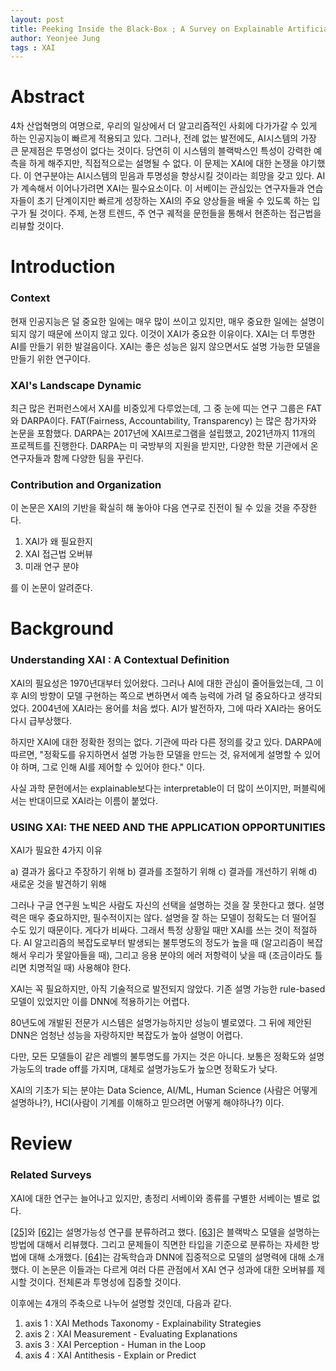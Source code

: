 ```yaml
---
layout: post
title: Peeking Inside the Black-Box ; A Survey on Explainable Artificial Intelligence (XAI) - 1
author: Yeonjee Jung
tags : XAI
---
```


# Abstract

4차 산업혁명의 여명으로, 우리의 일상에서 더 알고리즘적인 사회에 다가가갈 수 있게 하는 인공지능이 빠르게 적용되고 있다. 그러나, 전례 없는 발전에도, AI시스템의 가장 큰 문제점은 투명성이 없다는 것이다. 당연히 이 시스템의 블랙박스인 특성이 강력한 예측을 하게 해주지만, 직접적으로는 설명될 수 없다. 이 문제는 XAI에 대한 논쟁을 야기했다. 이 연구분야는 AI시스템의 믿음과 투명성을 향상시킬 것이라는 희망을 갖고 있다. AI가 계속해서 이어나가려면 XAI는 필수요소이다. 이 서베이는 관심있는 연구자들과 연습자들이 초기 단계이지만 빠르게 성장하는 XAI의 주요 양상들을 배울 수 있도록 하는 입구가 될 것이다. 주제, 논쟁 트렌드, 주 연구 궤적을 문헌들을 통해서 현존하는 접근법을 리뷰할 것이다.

# Introduction

### Context

현재 인공지능은 덜 중요한 일에는 매우 많이 쓰이고 있지만, 매우 중요한 일에는 설명이 되지 않기 때문에 쓰이지 않고 있다. 이것이 XAI가 중요한 이유이다. XAI는 더 투명한 AI를 만들기 위한 발걸음이다. XAI는 좋은 성능은 잃지 않으면서도 설명 가능한 모델을 만들기 위한 연구이다.

### XAI's Landscape Dynamic

최근 많은 컨퍼런스에서 XAI를 비중있게 다루었는데, 그 중 눈에 띠는 연구 그룹은 FAT와 DARPA이다. FAT(Fairness, Accountability, Transparency) 는 많은 참가자와 논문을 포함했다. DARPA는 2017년에 XAI프로그램을 설립했고, 2021년까지 11개의 프로젝트를 진행한다. DARPA는 미 국방부의 지원을 받지만, 다양한 학문 기관에서 온 연구자들과 함께 다양한 팀을 꾸린다.

### Contribution and Organization

이 논문은 XAI의 기반을 확실히 해 놓아야 다음 연구로 진전이 될 수 있을 것을 주장한다.

1. XAI가 왜 필요한지
2. XAI 접근법 오버뷰
3. 미래 연구 분야

를 이 논문이 알려준다.

# Background

### Understanding XAI : A Contextual Definition

XAI의 필요성은 1970년대부터 있어왔다. 그러나 AI에 대한 관심이 줄어들었는데, 그 이후 AI의 방향이 모델 구현하는 쪽으로 변하면서 예측 능력에 가려 덜 중요하다고 생각되었다. 2004년에 XAI라는 용어를 처음 썼다. AI가 발전하자, 그에 따라 XAI라는 용어도 다시 급부상했다.

하지만 XAI에 대한 정확한 정의는 없다. 기관에 따라 다른 정의를 갖고 있다. DARPA에 따르면, "정확도를 유지하면서 설명 가능한 모델을 만드는 것, 유저에게 설명할 수 있어야 하며, 그로 인해 AI를 제어할 수 있어야 한다." 이다.

사실 과학 문헌에서는 explainable보다는 interpretable이 더 많이 쓰이지만, 퍼블릭에서는 반대이므로 XAI라는 이름이 붙었다.

### USING XAI: THE NEED AND THE APPLICATION OPPORTUNITIES

XAI가 필요한 4가지 이유

a) 결과가 옳다고 주장하기 위해
b) 결과를 조절하기 위해
c) 결과를 개선하기 위해
d) 새로운 것을 발견하기 위해

그러나 구글 연구원 노빅은 사람도 자신의 선택을 설명하는 것을 잘 못한다고 했다. 설명력은 매우 중요하지만, 필수적이지는 않다. 설명을 잘 하는 모델이 정확도는 더 떨어질 수도 있기 때문이다. 게다가 비싸다. 그래서 특정 상황일 때만 XAI를 쓰는 것이 적절하다. AI 알고리즘의 복잡도로부터 발생되는 불투명도의 정도가 높을 때 (알고리즘이 복잡해서 우리가 못알아들을 때), 그리고 응용 분야의 에러 저항력이 낮을 때 (조금이라도 틀리면 치명적일 때) 사용해야 한다.

XAI는 꼭 필요하지만, 아직 기술적으로 발전되지 않았다. 기존 설명 가능한 rule-based 모델이 있었지만 이를 DNN에 적용하기는 어렵다.

80년도에 개발된 전문가 시스템은 설명가능하지만 성능이 별로였다. 그 뒤에 제안된 DNN은 엄청난 성능을 자랑하지만 복잡도가 높아 설명이 어렵다.

다만, 모든 모델들이 같은 레벨의 불투명도를 가지는 것은 아니다. 보통은 정확도와 설명가능도의 trade off를 가지며, 대체로 설명가능도가 높으면 정확도가 낮다.

XAI의 기초가 되는 분야는 Data Science, AI/ML, Human Science (사람은 어떻게 설명하나?), HCI(사람이 기계를 이해하고 믿으려면 어떻게 해야하나?) 이다.

# Review

### Related Surveys

XAI에 대한 연구는 늘어나고 있지만, 총정리 서베이와 종류를 구별한 서베이는 별로 없다.

[[25]](https://arxiv.org/abs/1606.03490)와 [[62]](https://arxiv.org/abs/1702.08608)는 설명가능성 연구를 분류하려고 했다. [[63]](https://dl.acm.org/citation.cfm?id=3236009)은 블랙박스 모델을 설명하는 방법에 대해서 리뷰했다. 그리고 문제들이 직면한 타입을 기준으로 분류하는 자세한 방법에 대해 소개했다. [[64]](https://ieeexplore.ieee.org/abstract/document/8400040)는 감독학습과 DNN에 집중적으로 모델의 설명력에 대해 소개했다. 이 논문은 이들과는 다르게 여러 다른 관점에서 XAI 연구 성과에 대한 오버뷰를 제시할 것이다. 전체론과 투명성에 집중할 것이다.

이후에는 4개의 주축으로 나누어 설명할 것인데, 다음과 같다.

1. axis 1 : XAI Methods Taxonomy - Explainability Strategies
2. axis 2 : XAI Measurement - Evaluating Explanations
3. axis 3 : XAI Perception - Human in the Loop
4. axis 4 : XAI Antithesis - Explain or Predict
